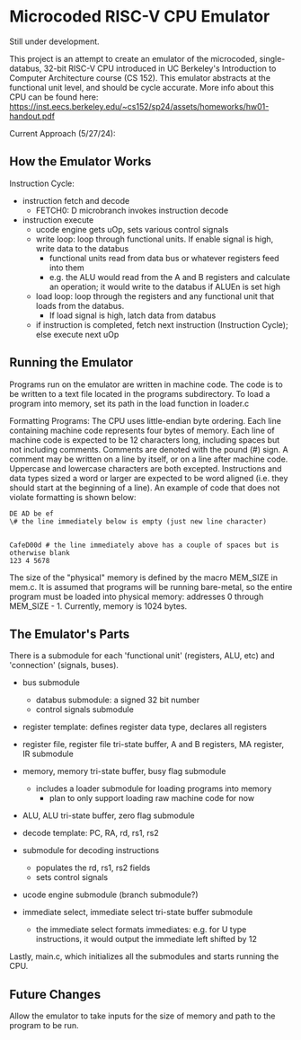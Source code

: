 # Microcoded RISC-V CPU Emulator

Still under development.

This project is an attempt to create an emulator of the microcoded, single-databus, 32-bit RISC-V CPU introduced in UC Berkeley's Introduction to Computer Architecture course (CS 152). This emulator abstracts at the functional unit level, and should be cycle accurate. More info about this CPU can be found here: https://inst.eecs.berkeley.edu/~cs152/sp24/assets/homeworks/hw01-handout.pdf

Current Approach (5/27/24):

## How the Emulator Works
Instruction Cycle:
- instruction fetch and decode
    - FETCH0: D microbranch invokes instruction decode
- instruction execute
    - ucode engine gets uOp, sets various control signals
    - write loop: loop through functional units. If enable signal is high, write data to the databus
        - functional units read from data bus or whatever registers feed into them 
        - e.g. the ALU would read from the A and B registers and calculate an operation; 
            it would write to the databus if ALUEn is set high
    - load loop: loop through the registers and any functional unit that loads from the databus. 
        - If load signal is high, latch data from databus
    - if instruction is completed, fetch next instruction (Instruction Cycle); else execute next uOp

## Running the Emulator
Programs run on the emulator are written in machine code. The code is to be written to a text file located in the
programs subdirectory. To load a program into memory, set its path in the load function in loader.c

Formatting Programs:
The CPU uses little-endian byte ordering.
Each line containing machine code represents four bytes of memory.
Each line of machine code is expected to be 12 characters long, including spaces but not including comments. Comments are 
denoted with the pound (#) sign. A comment may be written on a line by itself, or on a line after machine code.
Uppercase and lowercase characters are both excepted. Instructions and data types sized a word or larger
are expected to be word aligned (i.e. they should start at the beginning of a line). An example of code that 
does not violate formatting is shown below:

    DE AD be ef
    \# the line immediately below is empty (just new line character)

  
    CafeD00d # the line immediately above has a couple of spaces but is otherwise blank
    123 4 5678

The size of the "physical" memory is defined by the macro MEM_SIZE in mem.c. It is assumed that programs will be running
bare-metal, so the entire program must be loaded into physical memory: addresses 0 through MEM_SIZE - 1. Currently,
memory is 1024 bytes.  

## The Emulator's Parts
There is a submodule for each 'functional unit' (registers, ALU, etc) and 'connection' (signals, buses).

- bus submodule
    - databus submodule: a signed 32 bit number
    - control signals submodule

- register template: defines register data type, declares all registers
- register file, register file tri-state buffer, A and B registers, MA register, IR submodule

- memory, memory tri-state buffer, busy flag submodule
    - includes a loader submodule for loading programs into memory
        - plan to only support loading raw machine code for now

- ALU, ALU tri-state buffer, zero flag submodule

- decode template: PC, RA, rd, rs1, rs2
- submodule for decoding instructions
    - populates the rd, rs1, rs2 fields
    - sets control signals
- ucode engine submodule (branch submodule?)

- immediate select, immediate select tri-state buffer submodule
    - the immediate select formats immediates: e.g. for U type instructions, it would output
      the immediate left shifted by 12

Lastly, main.c, which initializes all the submodules and starts running the CPU.

## Future Changes
Allow the emulator to take inputs for the size of memory and path to the program to be run. 